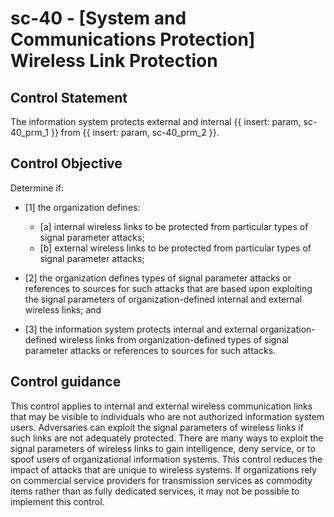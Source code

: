 # sc-40 - \[System and Communications Protection\] Wireless Link Protection

## Control Statement

The information system protects external and internal {{ insert: param, sc-40_prm_1 }} from {{ insert: param, sc-40_prm_2 }}.

## Control Objective

Determine if:

- \[1\] the organization defines:

  - \[a\] internal wireless links to be protected from particular types of signal parameter attacks;
  - \[b\] external wireless links to be protected from particular types of signal parameter attacks;

- \[2\] the organization defines types of signal parameter attacks or references to sources for such attacks that are based upon exploiting the signal parameters of organization-defined internal and external wireless links; and

- \[3\] the information system protects internal and external organization-defined wireless links from organization-defined types of signal parameter attacks or references to sources for such attacks.

## Control guidance

This control applies to internal and external wireless communication links that may be visible to individuals who are not authorized information system users. Adversaries can exploit the signal parameters of wireless links if such links are not adequately protected. There are many ways to exploit the signal parameters of wireless links to gain intelligence, deny service, or to spoof users of organizational information systems. This control reduces the impact of attacks that are unique to wireless systems. If organizations rely on commercial service providers for transmission services as commodity items rather than as fully dedicated services, it may not be possible to implement this control.
